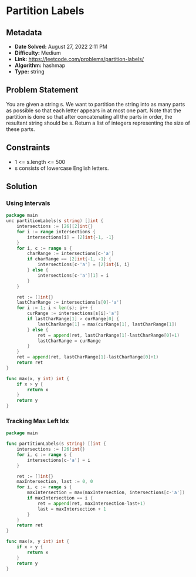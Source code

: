 # Partition Labels

## Metadata

- **Date Solved:** August 27, 2022 2:11 PM
- **Difficulty:** Medium
- **Link:** https://leetcode.com/problems/partition-labels/
- **Algorithm:** hashmap
- **Type:** string

## Problem Statement

You are given a string s. We want to partition the string into as many parts as possible so that each letter appears in at most one part.
Note that the partition is done so that after concatenating all the parts in order, the resultant string should be s.
Return a list of integers representing the size of these parts.

## Constraints

- 1 <= s.length <= 500
- s consists of lowercase English letters.

## Solution


### Using Intervals

```go
package main
unc partitionLabels(s string) []int {
	intersections := [26][2]int{}
	for i := range intersections {
		intersections[i] = [2]int{-1, -1}
	}
	for i, c := range s {
		charRange := intersections[c-'a']
		if charRange == [2]int{-1, -1} {
			intersections[c-'a'] = [2]int{i, i}
		} else {
			intersections[c-'a'][1] = i
		}
	}

	ret := []int{}
	lastCharRange := intersections[s[0]-'a']
	for i := 1; i < len(s); i++ {
		curRange := intersections[s[i]-'a']
		if lastCharRange[1] > curRange[0] {
			lastCharRange[1] = max(curRange[1], lastCharRange[1])
		} else {
			ret = append(ret, lastCharRange[1]-lastCharRange[0]+1)
			lastCharRange = curRange
		}
	}
	ret = append(ret, lastCharRange[1]-lastCharRange[0]+1)
	return ret
}

func max(x, y int) int {
	if x > y {
		return x
	}
	return y
}
```

### Tracking Max Left Idx

```go
package main

func partitionLabels(s string) []int {
	intersections := [26]int{}
	for i, c := range s {
		intersections[c-'a'] = i
	}

	ret := []int{}
	maxIntersection, last := 0, 0
	for i, c := range s {
		maxIntersection = max(maxIntersection, intersections[c-'a'])
		if maxIntersection == i {
			ret = append(ret, maxIntersection-last+1)
			last = maxIntersection + 1
		}
	}
	return ret
}

func max(x, y int) int {
	if x > y {
		return x
	}
	return y
}
```
